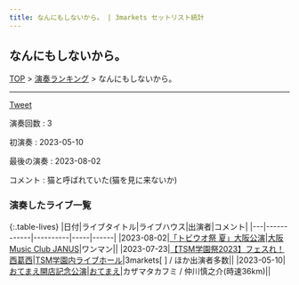```yaml
---
title: なんにもしないから。 | 3markets セットリスト統計
---
```

## なんにもしないから。


[TOP](/setlist/) > [演奏ランキング](songs.html) > なんにもしないから。

___

<a href="https://twitter.com/share?ref_src=twsrc%5Etfw" data-text="3markets[ ]セットリスト > なんにもしないから。" class="twitter-share-button" data-via="3markets" data-hashtags="3markets" data-related="3markets" data-show-count="false">Tweet</a>

演奏回数
: 3

初演奏
: 2023-05-10

最後の演奏
: 2023-08-02


コメント
: 猫と呼ばれていた(猫を見に来ないか)






### 演奏したライブ一覧

{:.table-lives}
|日付|ライブタイトル|ライブハウス|出演者|コメント|
|---|------------|----------|-----|------|
|<span class="nowrap">2023-08-02</span>|[「トビウオ祭 夏」大阪公演](live074.html)|[大阪Music Club JANUS](livehouse016.html)|ワンマン||
|<span class="nowrap">2023-07-23</span>|[【TSM学園祭2023】フェスれ！西葛西](live072.html)|[TSM学園内ライブホール](livehouse063.html)|3markets[ ] / ほか出演者多数||
|<span class="nowrap">2023-05-10</span>|[おてまえ開店記念公演](live066.html)|[おてまえ](livehouse058.html)|カザマタカフミ / 仲川慎之介(時速36km)||



<script async src="https://platform.twitter.com/widgets.js" charset="utf-8"></script>